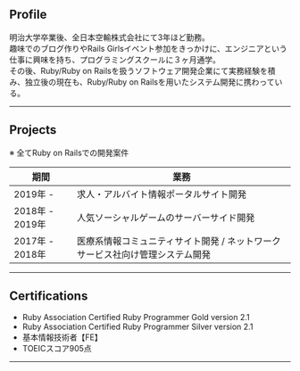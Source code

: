 ## Profile 
明治大学卒業後、全日本空輸株式会社にて3年ほど勤務。<br>
趣味でのブログ作りやRails Girlsイベント参加をきっかけに、エンジニアという仕事に興味を持ち、プログラミングスクールに３ヶ月通学。<br>
その後、Ruby/Ruby on Railsを扱うソフトウェア開発企業にて実務経験を積み、独立後の現在も、Ruby/Ruby on Railsを用いたシステム開発に携わっている。

---

## Projects


※ 全てRuby on Railsでの開発案件

|  期間  |  業務  |
| ---- | ---- |
|  2019年 -  |  求人・アルバイト情報ポータルサイト開発  |
|  2018年 - 2019年  |  人気ソーシャルゲームのサーバーサイド開発  |
|  2017年 - 2018年  |  医療系情報コミュニティサイト開発 / ネットワークサービス社向け管理システム開発 |

---

## Certifications

- Ruby Association Certified Ruby Programmer Gold version 2.1 
- Ruby Association Certified Ruby Programmer Silver version 2.1 
- 基本情報技術者【FE】 
- TOEICスコア905点 

---
